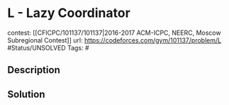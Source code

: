 # L - Lazy Coordinator

contest: [[CFICPC/101137/101137|2016-2017 ACM-ICPC, NEERC, Moscow Subregional Contest]]
url: https://codeforces.com/gym/101137/problem/L
#Status/UNSOLVED
Tags: #

## Description

## Solution

